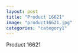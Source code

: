 ```yaml
---
layout: post
title: "Product 16621"
image: "product16621.jpg"
categories: "category1"
---
```

Product 16621
